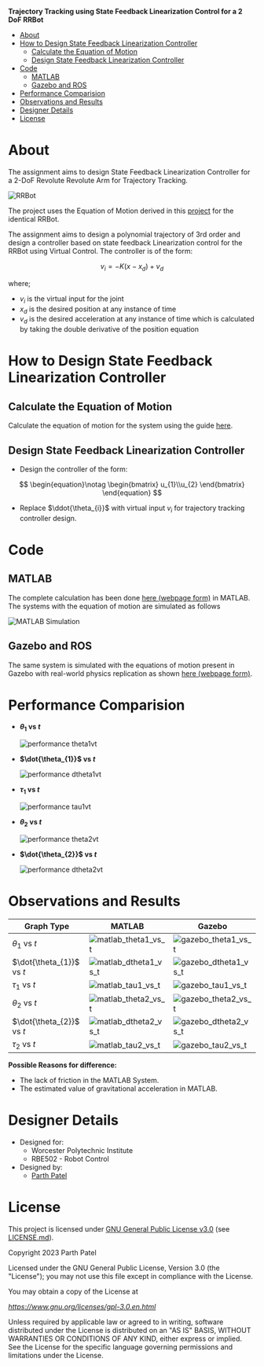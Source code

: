 **Trajectory Tracking using State Feedback Linearization Control for a 2 DoF RRBot**

<!-- TOC -->

- [About](#about)
- [How to Design State Feedback Linearization Controller](#how-to-design-state-feedback-linearization-controller)
    - [Calculate the Equation of Motion](#calculate-the-equation-of-motion)
    - [Design State Feedback Linearization Controller](#design-state-feedback-linearization-controller)
- [Code](#code)
    - [MATLAB](#matlab)
    - [Gazebo and ROS](#gazebo-and-ros)
- [Performance Comparision](#performance-comparision)
- [Observations and Results](#observations-and-results)
- [Designer Details](#designer-details)
- [License](#license)

<!-- /TOC -->

# About

The assignment aims to design State Feedback Linearization Controller for a 2-DoF Revolute Revolute Arm for Trajectory Tracking.

![RRBot](./Docs/Images/RRBot.png)

The project uses the Equation of Motion derived in this [project](https://github.com/parth-20-07/2-DoF-Revolute-Revolute-robot-arm-Equation-of-Motion) for the identical RRBot.

The assignment aims to design a polynomial trajectory of 3rd order and design a controller based on state feedback  Linearization control for the RRBot using Virtual Control. The controller is of the form:

$$
v_{i} = - K(x - x_{d}) + v_{d}
$$

where;

- $v_{i}$ is the virtual input for the joint
- $x_{d}$ is the desired position at any instance of time
- $v_{d}$ is the desired acceleration at any instance of time which is calculated by taking the double derivative of the position equation

# How to Design State Feedback Linearization Controller

## Calculate the Equation of Motion

Calculate the equation of motion for the system using the guide [here](https://github.com/parth-20-07/2-DoF-Revolute-Revolute-robot-arm-Equation-of-Motion).

## Design State Feedback Linearization Controller

- Design the controller of the form:

$$
\begin{equation}\notag
\begin{bmatrix}
u_{1}\\u_{2}
\end{bmatrix}
\end{equation}
$$

- Replace $\ddot{\theta_{i}}$ with virtual input $v_{i}$ for trajectory tracking controller design.

# Code

## MATLAB
The complete calculation has been done [here (webpage form)](https://htmlpreview.github.io/?https://github.com/parth-20-07/Trajectory-Tracking-using-State-Feedback-Linearization-Control-for-a-2-DoF-RRBot/blob/main/Solution/MATLAB/main.html) in MATLAB. The systems with the equation of motion are simulated as follows

![MATLAB Simulation](./Docs/Images/MATLAB%20Simulation.gif)

## Gazebo and ROS

The same system is simulated with the equations of motion present in Gazebo with real-world physics replication as shown [here (webpage form)](https://htmlpreview.github.io/?https://github.com/parth-20-07/Trajectory-Tracking-using-State-Feedback-Linearization-Control-for-a-2-DoF-RRBot/blob/main/Solution/Gazebo/rrbot_traj_control.html).

# Performance Comparision

- **$\theta_{1}$ vs $t$**

  ![performance theta1vt](./Docs/Images/comparision_theta1.jpg)
  
- **$\dot{\theta_{1}}$ vs $t$**

  ![performance dtheta1vt](./Docs/Images/comparision_dtheta1.jpg)
  
- **$\tau_{1}$ vs $t$**

  ![performance tau1vt](./Docs/Images/comparision_tau1.jpg)

- **$\theta_{2}$ vs $t$**

  ![performance theta2vt](./Docs/Images/comparision_theta2.jpg)
  
- **$\dot{\theta_{2}}$ vs $t$**

  ![performance dtheta2vt](./Docs/Images/comparision_dtheta2.jpg)


# Observations and Results

| Graph Type                | MATLAB                                                | Gazebo                                                 |
| ------------------------- | ----------------------------------------------------- | ------------------------------------------------------ |
| $\theta_{1}$ vs $t$       | ![matlab_theta1_vs_t](./Solution/MATLAB/theta1.jpg)   | ![gazebo_theta1_vs_t](./Solution/Gazebo/theta1.jpg)    |
| $\dot{\theta_{1}}$ vs $t$ | ![matlab_dtheta1_vs_t](./Solution/MATLAB/dtheta1.jpg) | ![gazebo_dtheta1_vs_t](./Solution/Gazebo/dtheta1.jpg)  |
| $\tau_{1}$ vs $t$         | ![matlab_tau1_vs_t](./Solution/MATLAB/tau1.jpg)       | ![gazebo_tau1_vs_t](./Solution/Gazebo/tau1.jpg)        |
| $\theta_{2}$ vs $t$       | ![matlab_theta2_vs_t](./Solution/MATLAB/theta2.jpg)   | ![gazebo_theta2_vs_t](./Solution/Gazebo/theta2.jpg)    |
| $\dot{\theta_{2}}$ vs $t$ | ![matlab_dtheta2_vs_t](./Solution/MATLAB/dtheta2.jpg) | ![gazebo_dtheta2_vs_t](./Solution/Gazebo/dtheta2.jpg) |
| $\tau_{2}$ vs $t$         | ![matlab_tau2_vs_t](./Solution/MATLAB/tau2.jpg)       | ![gazebo_tau2_vs_t](./Solution/Gazebo/tau2.jpg)        |

**Possible Reasons for difference:**
- The lack of friction in the MATLAB System.
- The estimated value of gravitational acceleration in MATLAB.

# Designer Details

- Designed for:
  - Worcester Polytechnic Institute
  - RBE502 - Robot Control
- Designed by:
  - [Parth Patel](mailto:parth.pmech@gmail.com)

# License

This project is licensed under [GNU General Public License v3.0](https://www.gnu.org/licenses/gpl-3.0.en.html) (see [LICENSE.md](LICENSE.md)).

Copyright 2023 Parth Patel

Licensed under the GNU General Public License, Version 3.0 (the "License"); you may not use this file except in compliance with the License.

You may obtain a copy of the License at

_https://www.gnu.org/licenses/gpl-3.0.en.html_

Unless required by applicable law or agreed to in writing, software distributed under the License is distributed on an "AS IS" BASIS, WITHOUT WARRANTIES OR CONDITIONS OF ANY KIND, either express or implied. See the License for the specific language governing permissions and limitations under the License.
